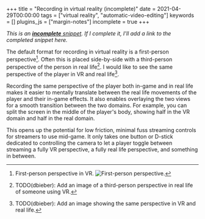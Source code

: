 +++
title = "Recording in virtual reality (incomplete)"
date = 2021-04-29T00:00:00
tags = ["virtual reality", "automatic-video-editing"]
keywords = []
plugins_js = ["margin-notes"]
incomplete = true
+++

_This is an [**incomplete** snippet](/snippets/2021-04-23-incomplete-snippets/). If I complete it, I'll add a link to the completed snippet here._

The default format for recording in virtual reality is a first-person perspective[^1]. Often this is placed side-by-side with a third-person perspective of the person in real life[^2]. I would like to see the same perspective of the player in VR and real life[^3].

[^1]: First-person perspective in VR. ![First-person perspective.](/snippets/2021-04-29-recording-in-vr-001.png)
[^2]: TODO(dbieber): Add an image of a third-person perspective in real life of someone using VR.
[^3]: TODO(dbieber): Add an image showing the same perspective in VR and real life.

Recording the same perspective of the player both in-game and in real life makes it easier to mentally translate between the real life movements of the player and their in-game effects. It also enables overlaying the two views for a smooth transition between the two domains. For example, you can split the screen in the middle of the player's body, showing half in the VR domain and half in the real domain.

This opens up the potential for low friction, minimal fuss streaming controls for streamers to use mid-game. It only takes one button or D-stick dedicated to controlling the camera to let a player toggle between streaming a fully VR perspective, a fully real life perspective, and something in between.

